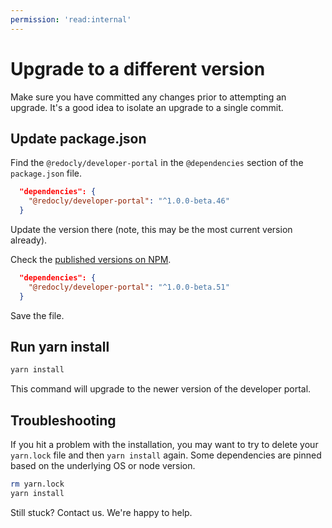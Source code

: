 ```yaml
---
permission: 'read:internal'
---
```


# Upgrade to a different version

Make sure you have committed any changes prior to attempting an upgrade.
It's a good idea to isolate an upgrade to a single commit.

## Update package.json

Find the `@redocly/developer-portal` in the `@dependencies` section of the `package.json` file.
```json
  "dependencies": {
    "@redocly/developer-portal": "^1.0.0-beta.46"
  }
```

Update the version there (note, this may be the most current version already).

Check the [published versions on NPM](https://www.npmjs.com/package/@redocly/developer-portal).

```json
  "dependencies": {
    "@redocly/developer-portal": "^1.0.0-beta.51"
  }
```

Save the file.

## Run yarn install

```bash
yarn install
```

This command will upgrade to the newer version of the developer portal.

## Troubleshooting

If you hit a problem with the installation, you may want to try to delete your `yarn.lock` file and then `yarn install` again.
Some dependencies are pinned based on the underlying OS or node version.

```bash
rm yarn.lock
yarn install
```

Still stuck? Contact us. We're happy to help.
